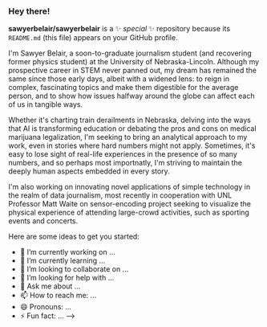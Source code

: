 ### Hey there!

**sawyerbelair/sawyerbelair** is a ✨ _special_ ✨ repository because its `README.md` (this file) appears on your GitHub profile.

I'm Sawyer Belair, a soon-to-graduate journalism student (and recovering former physics student) at the University of Nebraska-Lincoln. Although my prospective career in STEM never panned out, my dream has remained the same since those early days, albeit with a widened lens: to reign in complex, fascinating topics and make them digestible for the average person, and to show how issues halfway around the globe can affect each of us in tangible ways. 

Whether it's charting train derailments in Nebraska, delving into the ways that AI is transforming education or debating the pros and cons on medical marijuana legalization, I'm seeking to bring an analytical approach to my work, even in stories where hard numbers might not apply. Sometimes, it's easy to lose sight of real-life experiences in the presence of so many numbers, and so perhaps most importnatly, I'm striving to maintain the deeply human aspects embedded in every story. 

I'm also working on innovating novel applications of simple technology in the realm of data journalism, most recently in cooperation with UNL Professor Matt Waite on sensor-encoding project seeking to visualize the physical experience of attending large-crowd activities, such as sporting events and concerts.


Here are some ideas to get you started:

- 🔭 I’m currently working on ...
- 🌱 I’m currently learning ...
- 👯 I’m looking to collaborate on ...
- 🤔 I’m looking for help with ...
- 💬 Ask me about ...
- 📫 How to reach me: ...
- 😄 Pronouns: ...
- ⚡ Fun fact: ...
-->
